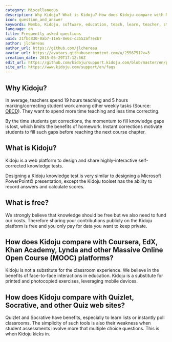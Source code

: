 ```yaml
---
category: Miscellaneous
description: Why Kidoju? What is Kidoju? How does Kidoju compare with MOOCs and quiz web sites?  
icon: question_and_answer
keywords: Memba, Kidoju, software, education, teach, learn, teacher, student, knowledge, test, quiz, mooc, course, powerpoint, coursera, edx, khan, academy, lynda, quizlet, socrative
language: en
title: Frequently asked questions
uuid: 21fbc830-0ab7-11e5-8e6c-c3552af7ecb7
author: jlchereau
author_url: https://github.com/jlchereau
avatar_url: https://avatars.githubusercontent.com/u/2556751?v=3
creation_date: 2015-05-29T17:12:56Z
edit_url: https://github.com/kidoju/support.kidoju.com/blob/master/en/pages/faqs.md
site_url: https://www.kidoju.com/support/en/faqs
---
```

## Why Kidoju?

In average, teachers spend 19 hours teaching and 5 hours marking/correcting student work among other weekly tasks
(Source: [OECD](http://www.oecd.org/edu/EAG2014-Indicator%20D4%20(eng).pdf)). They want to spend more time teaching and less time correcting.
  
By the time students get corrections, the momentum to fill knowledge gaps is lost, which limits the benefits of homework.
Instant corrections motivate students to fill such gaps before reaching the next course chapter.

## What is Kidoju?

Kidoju is a web platform to design and share highly-interactive self-corrected knowledge tests.

Designing a Kidoju knowledge test is very similar to designing a Microsoft PowerPoint© presentation,
except the Kidoju toolset has the ability to record answers and calculate scores.

## What is free?

We strongly believe that knowledge should be free but we also need to fund our costs.
Therefore sharing your contributions publicly on the Kidoju platform is free and you only pay for data you want to keep private.

## How does Kidoju compare with Coursera, EdX, Khan Academy, Lynda and other Massive Online Open Course (MOOC) platforms?

Kidoju is not a substitute for the classroom experience. We believe in the benefits of face-to-face interactions in education.
Kidoju is a substitute for printed and photocopied exercises, leveraging mobile devices.

## How does Kidoju compare with Quizlet, Socrative, and other Quiz web sites?

Quizlet and Socrative have benefits, especially to learn lists or instantly poll classrooms.
The simplicity of such tools is also their weakness when student assessments involve more that multiple choice questions.
This is when Kidoju kicks in.